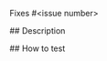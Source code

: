 <!--
  Thanks for making a pull request! 
  
  Before submitting, please read our contributing guidelines:
  https://github.com/unmock/unmock-vscode-plugin#contributing

  Have any questions? 
  Feel free to ask in this PR and one of our maintainers will be happy to help 🙌
-->

Fixes #<issue number>

## Description

<!-- Write a brief description of the changes introduced by this PR -->

## How to test 

<!-- What steps can we take to test that your code is working properly -->

